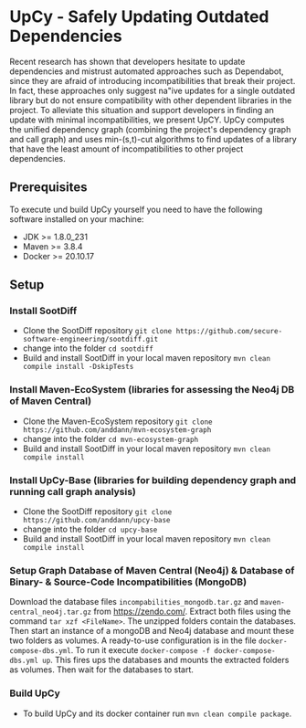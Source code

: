 # UpCy - Safely Updating Outdated Dependencies

Recent research has shown that developers hesitate to update dependencies and mistrust automated approaches such as
Dependabot, since they are afraid of introducing incompatibilities that break their project. In fact, these approaches
only suggest na\"ive updates for a single outdated library but do not ensure compatibility with other dependent
libraries in the project. To alleviate this situation and support developers in finding an update with minimal
incompatibilities, we present UpCY. UpCy computes the unified dependency graph (combining the project's dependency graph
and call graph) and uses min-(s,t)-cut algorithms to find updates of a library that have the least amount of
incompatibilities to other project dependencies.

## Prerequisites
To execute und build UpCy yourself you need to have the following software installed on your machine:
- JDK >= 1.8.0_231
- Maven >= 3.8.4
- Docker >= 20.10.17



## Setup

### Install SootDiff
 - Clone the SootDiff repository `git clone https://github.com/secure-software-engineering/sootdiff.git`
 - change into the folder `cd sootdiff`
 - Build and install SootDiff in your local maven repository `mvn clean compile install -DskipTests`
 

### Install Maven-EcoSystem (libraries for assessing the Neo4j DB of Maven Central)
- Clone the Maven-EcoSystem repository `git clone https://github.com/anddann/mvn-ecosystem-graph`
- change into the folder `cd mvn-ecosystem-graph`
- Build and install SootDiff in your local maven repository `mvn clean compile install`


### Install UpCy-Base (libraries for building dependency graph and running call graph analysis)
- Clone the SootDiff repository `git clone https://github.com/anddann/upcy-base`
- change into the folder `cd upcy-base`
- Build and install SootDiff in your local maven repository `mvn clean compile install`

###  Setup Graph Database of Maven Central (Neo4j) & Database of Binary- & Source-Code Incompatibilities (MongoDB)
Download the database files `incompabilities_mongodb.tar.gz` and `maven-central_neo4j.tar.gz` from <https://zendo.com/>.
Extract both files using the command `tar xzf <FileName>`. The unzipped folders contain the databases.
Then start an instance of a mongoDB and Neo4j database and mount these two folders as volumes.
A ready-to-use configuration is in the file `docker-compose-dbs.yml`.
To run it execute `docker-compose -f docker-compose-dbs.yml up`.
This fires ups the databases and mounts the extracted folders as volumes.
Then wait for the databases to start.

### Build UpCy 
- To build UpCy and its docker container run `mvn clean compile package`.

